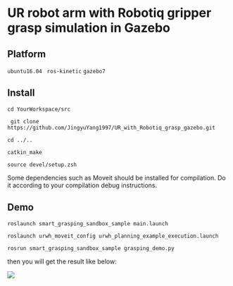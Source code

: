 # UR robot arm with Robotiq gripper grasp simulation in Gazebo

## Platform

```ubuntu16.04``` ``` ros-kinetic```  ```gazebo7``` 

## Install

```cd YourWorkspace/src```

``` git clone https://github.com/JingyuYang1997/UR_with_Robotiq_grasp_gazebo.git```

```cd ../.. ```

```catkin_make```

```source devel/setup.zsh```

Some dependencies such as Moveit should be installed for compilation. Do it according to your compilation debug instructions.

## Demo

```roslaunch smart_grasping_sandbox_sample main.launch ```

```roslaunch urwh_moveit_config urwh_planning_example_execution.launch```

```rosrun smart_grasping_sandbox_sample grasping_demo.py```

then you will get the result like below:

![](./figures/grasp_demo.gif)
